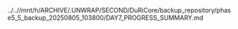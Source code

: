 ../..//mnt/h/ARCHIVE/.UNWRAP/SECOND/DuRiCore/backup_repository/phase5_5_backup_20250805_103800/DAY7_PROGRESS_SUMMARY.md